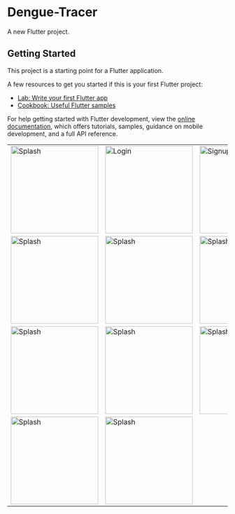 # Dengue-Tracer

A new Flutter project.

## Getting Started

This project is a starting point for a Flutter application.

A few resources to get you started if this is your first Flutter project:

- [Lab: Write your first Flutter app](https://docs.flutter.dev/get-started/codelab)
- [Cookbook: Useful Flutter samples](https://docs.flutter.dev/cookbook)

For help getting started with Flutter development, view the
[online documentation](https://docs.flutter.dev/), which offers tutorials,
samples, guidance on mobile development, and a full API reference.
<table>
<tr>
<td><img width="200" alt="Splash" src="https://user-images.githubusercontent.com/59218650/222498107-42ca3c8e-4081-4966-844e-f0cf7328f906.jpeg"></td>
<td><img width="200" alt="Login" src="https://user-images.githubusercontent.com/59218650/222498196-cc02d1de-7184-4e0b-b6f8-151da2335a18.jpeg"></td>
<td><img width="200" alt="Signup" src="https://user-images.githubusercontent.com/59218650/222498266-723a22fe-bee7-4dca-a52e-abdd40eac677.jpeg"></td>
</tr>
<tr>
<td><img width="200" alt="Splash" src="https://user-images.githubusercontent.com/59218650/222498478-e39e2284-9713-40fc-9581-e664758ca262.jpeg"></td>
<td><img width="200" alt="Splash" src="https://user-images.githubusercontent.com/59218650/222498506-6ca39d00-cf17-473e-8dbf-1607fed56718.jpeg"></td>
<td><img width="200" alt="Splash" src="https://user-images.githubusercontent.com/59218650/222498532-4c49861b-69a6-4fdb-ac7a-c2c6bc07cb74.jpeg"></td>
</tr>
<tr>
 <td><img width="200" alt="Splash" src="https://user-images.githubusercontent.com/59218650/222498748-5d5879d8-f50b-4ad6-83f2-07386142d71c.jpeg"></td>
 <td><img width="200" alt="Splash" src="https://user-images.githubusercontent.com/59218650/222498799-9174603e-d9b7-4a67-ab96-387f446ac2ec.jpeg"></td>
  <td><img width="200" alt="Splash" src="https://user-images.githubusercontent.com/59218650/222499038-979c32b7-6aee-4520-9639-2b1150dce1f7.jpeg"></td>

</tr>
<tr>
  <td><img width="200" alt="Splash" src="https://user-images.githubusercontent.com/59218650/222499145-68b7f771-a4e9-4a26-9a1a-a6221ffdd3e7.jpeg"></td>
 <td><img width="200" alt="Splash" src="https://user-images.githubusercontent.com/59218650/222499180-28514b6b-425c-4789-b150-f09ccaf69ae8.jpeg"></td>
</tr>
  </table>
